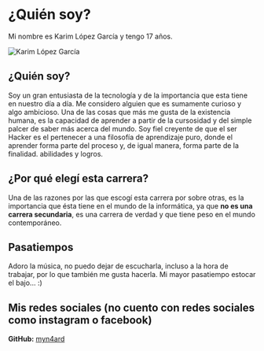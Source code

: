 # ¿Quién soy? 
Mi nombre es Karim López García y tengo 17 años. 

![Karim López García](https://drive.google.com/file/d/12TeN9Cx8KuvscGj6FJjG0mHhM3bAQhLh/view?usp=drive_link)




## ¿Quién soy?
Soy un gran entusiasta de la tecnología y de la importancia que esta tiene en nuestro día a día. Me considero alguien que es sumamente curioso y algo ambicioso.
Una de las cosas que más me gusta de la existencia humana, es la capacidad de aprender a partir de la cursosidad y del simple palcer
de saber más acerca del mundo. Soy fiel creyente de que el ser Hacker es el pertenecer a una filosofía de aprendizaje puro, donde 
el aprender forma parte del proceso y, de igual manera, forma parte de la finalidad. 
abilidades y logros.

## ¿Por qué elegí esta carrera? 
Una de las razones por las que escogí esta carrera por sobre otras, es la importancia que ésta tiene en el mundo de la informática, ya que **no es una carrera secundaria**, es una carrera de verdad y que tiene peso en el mundo contemporáneo. 

## Pasatiempos
Adoro la música, no puedo dejar de escucharla, incluso a la hora de trabajar, por lo que también me gusta hacerla. Mi mayor pasatiempo estocar el bajo...
:)
## Mis redes sociales (no cuento con redes sociales como instagram o facebook)
**GitHub:** [myn4ard](https://github.com/myn4rd/) 
